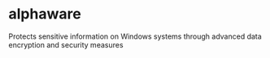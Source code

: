 # alphaware
Protects sensitive information on Windows systems through advanced data encryption and security measures
